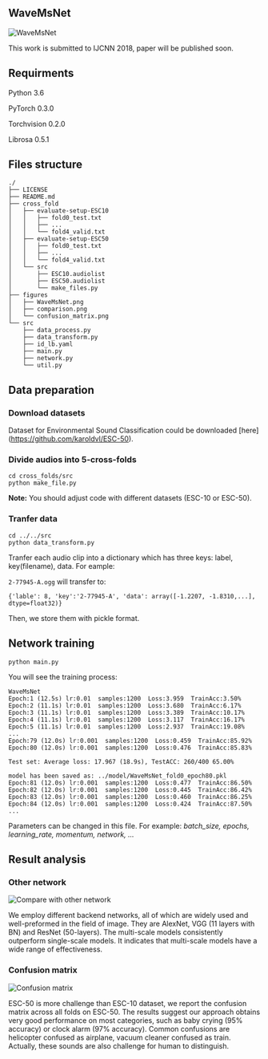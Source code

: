 ## WaveMsNet
![WaveMsNet](https://github.com/Black-Black-Man/WaveMsNet/blob/master/figures/WaveMsNet.png)

This work is submitted to IJCNN 2018, paper will be published soon.

## Requirments
Python 3.6

PyTorch 0.3.0

Torchvision 0.2.0

Librosa 0.5.1

## Files structure
	
	./
	├── LICENSE
	├── README.md
	├── cross_fold
	│   ├── evaluate-setup-ESC10
	│   │   ├── fold0_test.txt
	│   │   ├── ...
	│   │   └── fold4_valid.txt
	│   ├── evaluate-setup-ESC50
	│   │   ├── fold0_test.txt
	│   │   ├── ...
	│   │   └── fold4_valid.txt
	│   └── src
	│       ├── ESC10.audiolist
	│       ├── ESC50.audiolist
	│       └── make_files.py
	├── figures
	│   ├── WaveMsNet.png
	│   ├── comparison.png
	│   └── confusion_matrix.png
	└── src
	    ├── data_process.py
	    ├── data_transform.py
	    ├── id_lb.yaml
	    ├── main.py
	    ├── network.py
	    └── util.py
	    
## Data preparation

### Download datasets
Dataset for Environmental Sound Classification could be downloaded [here] (https://github.com/karoldvl/ESC-50).

### Divide audios into 5-cross-folds
	cd cross_folds/src
	python make_file.py

**Note:** You should adjust code with different datasets (ESC-10 or ESC-50).

### Tranfer data

	cd ../../src
	python data_transform.py
	
Tranfer each audio clip into a dictionary which has three keys: label, key(filename), data. For eample:

`2-77945-A.ogg` will transfer to:

`{'lable': 8, 'key':'2-77945-A', 'data': array([-1.2207, -1.8310,...], dtype=float32)}`

Then, we store them with pickle format.

## Network training

	python main.py

You will see the training process:

```
WaveMsNet
Epoch:1 (12.5s) lr:0.01  samples:1200  Loss:3.959  TrainAcc:3.50%
Epoch:2 (11.1s) lr:0.01  samples:1200  Loss:3.680  TrainAcc:6.17%
Epoch:3 (11.1s) lr:0.01  samples:1200  Loss:3.389  TrainAcc:10.17%
Epoch:4 (11.1s) lr:0.01  samples:1200  Loss:3.117  TrainAcc:16.17%
Epoch:5 (11.1s) lr:0.01  samples:1200  Loss:2.937  TrainAcc:19.08%
...
Epoch:79 (12.0s) lr:0.001  samples:1200  Loss:0.459  TrainAcc:85.92%
Epoch:80 (12.0s) lr:0.001  samples:1200  Loss:0.476  TrainAcc:85.83%

Test set: Average loss: 17.967 (18.9s), TestACC: 260/400 65.00%

model has been saved as: ../model/WaveMsNet_fold0_epoch80.pkl
Epoch:81 (12.0s) lr:0.001  samples:1200  Loss:0.477  TrainAcc:86.50%
Epoch:82 (12.0s) lr:0.001  samples:1200  Loss:0.445  TrainAcc:86.42%
Epoch:83 (12.0s) lr:0.001  samples:1200  Loss:0.460  TrainAcc:86.25%
Epoch:84 (12.0s) lr:0.001  samples:1200  Loss:0.424  TrainAcc:87.50%
...
```
Parameters can be changed in this file. For example: *batch_size, epochs, learning_rate, momentum, network, ...*

## Result analysis

### Other network

![Compare with other network](https://github.com/Black-Black-Man/WaveMsNet/blob/master/figures/comparison.png)

We employ different backend networks, all of which are widely used and well-preformed in the field of image. They are AlexNet, VGG (11 layers with BN) and ResNet (50-layers). The multi-scale models consistently outperform single-scale models. It indicates that multi-scale models have a wide range of effectiveness. 
### Confusion matrix

![Confusion matrix](https://github.com/Black-Black-Man/WaveMsNet/blob/master/figures/confusion_matrix.png)

ESC-50 is more challenge than ESC-10 dataset, we report the confusion matrix across all folds on ESC-50. The results suggest our approach obtains very good performance on most categories, such as baby crying (95% accuracy) or clock alarm (97% accuracy). Common confusions are helicopter confused as airplane, vacuum cleaner confused as train. Actually, these sounds are also challenge for human to distinguish.

